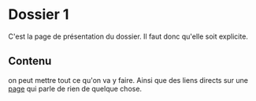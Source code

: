 # Dossier 1

C'est la page de présentation du dossier. Il faut donc qu'elle soit explicite.

## Contenu

on peut mettre tout ce qu'on va y faire. Ainsi que des liens directs sur une [page](page) 
qui parle de rien de quelque chose.